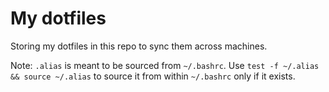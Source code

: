 # My dotfiles

Storing my dotfiles in this repo to sync them across machines.

Note: `.alias` is meant to be sourced from `~/.bashrc`. Use `test -f ~/.alias && source ~/.alias` to source it from within `~/.bashrc` only if it exists.
